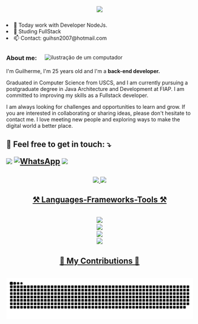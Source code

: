 <h1 align="center">
    <img src="https://readme-typing-svg.herokuapp.com/?font=Righteous&size=35&center=true&vCenter=true&width=500&height=70&duration=4000&lines=Hi+There!+👋;+I'm+Guilherme+Nascimento!+🇧🇷;" />
</h1>

<li> 🔭 Today work with Developer NodeJs.</li>
<li>🌱 Studing FullStack</li>
<li> 📫 Contact: guihsn2007@hotmail.com</li>

 ## 
 <img src="https://raw.githubusercontent.com/MicaelliMedeiros/micaellimedeiros/master/image/computer-illustration.png" alt="ilustração de um computador" min-width="400px" max-width="400px" width="400px" align="right">

### About me: 
<p align="left"> 
 I'm Guilherme, I'm 25 years old and I'm a <strong>back-end developer.</strong> 

Graduated in Computer Science from USCS, and I am currently pursuing a postgraduate degree in Java Architecture and Development at FIAP. I am committed to improving my skills as a Fullstack developer.

I am always looking for challenges and opportunities to learn and grow. If you are interested in collaborating or sharing ideas, please don't hesitate to contact me. I love meeting new people and exploring ways to make the digital world a better place.

<h2 align="left">

  <p align="left">
  💌 Feel free to get in touch: ⤵️
</p>

 <div> 
  <a href="https://instagram.com/guihenriq1" target="_blank"><img src="https://img.shields.io/badge/-Instagram-%23E4405F?style=for-the-badge&logo=instagram&logoColor=white" target="_blank"></a>
  <a href="https://wa.me/+5511996820277" title="WhatsApp" target="_blank">
  <img src="https://img.shields.io/badge/WhatsApp-25D366?style=for-the-badge&logo=whatsapp&logoColor=white" alt="WhatsApp"/></a>
  <a href="https://www.linkedin.com/in/guilherme-nascimento-045642162" target="_blank"><img src="https://img.shields.io/badge/-LinkedIn-%230077B5?style=for-the-badge&logo=linkedin&logoColor=white" target="_blank"></a>  
</div>

##

<div align="center">
  <a href="https://github.com/guilherme-nascimento1">
  <img height="180em" src="https://github-readme-stats.vercel.app/api?username=guilherme-nascimento1&show_icons=true&theme=dracula&include_all_commits=true&count_private=true"/>
  <img height="175em" src="https://github-readme-stats.vercel.app/api/top-langs/?username=guilherme-nascimento1&layout=compact&langs_count=7&theme=dracula"/>
</div>
   
##   
<h2 align="center">⚒️ Languages-Frameworks-Tools ⚒️</h2>
<br/>
<div align="center">
    <img src="https://skillicons.dev/icons?i=angular,typescript,javascript,html,css" /> <br>
    <img src="https://skillicons.dev/icons?i=nodejs,java,spring,mysql,postgres,mongodb" /><br/>
    <img src="https://skillicons.dev/icons?i=vite,express,nestjs,prisma" /><br>
 <img src="https://skillicons.dev/icons?i=vscode,aws,docker,github,git" /><br>
</div>

##
<div align="center">
  <h2>🐍 My Contributions 🐍</h2>
  <br>
  <img alt="snake eating my contributions" src="https://raw.githubusercontent.com/viniciussantos45/viniciussantos45/output/github-contribution-grid-snake.svg" />
  
  <br/><br/><br/>
</div>
